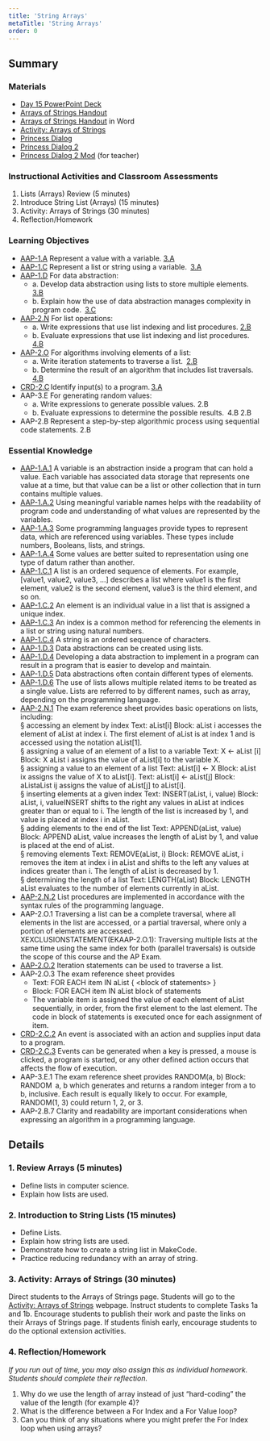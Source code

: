 ```yaml
---
title: 'String Arrays'
metaTitle: 'String Arrays'
order: 0
---
```


## Summary

### Materials

* [Day 15 PowerPoint Deck]()
* [Arrays of Strings Handout]()
* [Arrays of Strings Handout]() in Word
* [Activity: Arrays of Strings]()
* [Princess Dialog]()
* [Princess Dialog 2]()
* [Princess Dialog 2 Mod]()  (for teacher)

### Instructional Activities and Classroom Assessments

1. Lists (Arrays) Review (5 minutes)
2. Introduce String List (Arrays)  (15 minutes)
3. Activity: Arrays of Strings (30 minutes)
4. Reflection/Homework 

### Learning Objectives 

* [AAP-1.A]() Represent a value with a variable. [3.A]()
* [AAP-1.C]() Represent a list or string using a variable. [3.A]()
* [AAP-1.D]() For data abstraction:
    * a. Develop data abstraction using lists to store multiple elements. [3.B]()
    * b. Explain how the use of data abstraction manages complexity in program code. [3.C]()
* [AAP-2.N]() For list operations:
    * a. Write expressions that use list indexing and list procedures. [2.B]()  
    * b. Evaluate expressions that use list indexing and list procedures. [4.B]()
* [AAP-2.O]() For algorithms involving elements of a list:  
    * a. Write iteration statements to traverse a list. [2.B]()
    * b. Determine the result of an algorithm that includes list traversals. [4.B]()
* [CRD-2.C]() Identify input(s) to a program. [3.A]()
* AAP-3.E For generating random values: 
    * a. Write expressions to generate possible values. 2.B  
    * b. Evaluate expressions to determine the possible results. 4.B 2.B
* AAP-2.B Represent a step-by-step algorithmic process using sequential code statements. 2.B

### Essential Knowledge 

* [AAP-1.A.1]() A variable is an abstraction inside a program that can hold a value. Each variable has associated data storage that represents one value at a time, but that value can be a list or other collection that in turn contains multiple values.
* [AAP-1.A.2]() Using meaningful variable names helps with the readability of program code and understanding of what values are represented by the variables.
* [AAP-1.A.3]() Some programming languages provide types to represent data, which are referenced using variables. These types include numbers, Booleans, lists, and strings.
* [AAP-1.A.4]() Some values are better suited to representation using one type of datum rather than another.
* [AAP-1.C.1]() A list is an ordered sequence of elements. For example, [value1, value2, value3, ...] describes a list where value1 is the first element, value2 is the second element, value3 is the third element, and so on.
* [AAP-1.C.2]() An element is an individual value in a list that is assigned a unique index.
* [AAP-1.C.3]() An index is a common method for referencing the elements in a list or string using natural numbers.
* [AAP-1.C.4]() A string is an ordered sequence of characters.
* [AAP-1.D.3]() Data abstractions can be created using lists.
* [AAP-1.D.4]() Developing a data abstraction to implement in a program can result in a program that is easier to develop and maintain.
* [AAP-1.D.5]() Data abstractions often contain different types of elements.
* [AAP-1.D.6]() The use of lists allows multiple related items to be treated as a single value. Lists are referred to by different names, such as array, depending on the programming language.
* [AAP-2.N.1]() The exam reference sheet provides basic operations on lists, including:<br/>
§ accessing an element by index Text: aList[i] Block: aList i accesses the element of aList at index i. The first element of aList is at index 1 and is accessed using the notation  aList[1].<br/>
§ assigning a value of an element of a list to a variable Text: X ← aList [i] Block: X aList i assigns the value of aList[i] to the variable X.<br/>
§ assigning a value to an element of a list Text: aList[i] ← X Block: aList ix assigns the value of X to aList[i]. Text: aList[i] ← aList[j] Block: aListaList ij assigns the value of aList[j] to aList[i]. <br/>
§ inserting elements at a given index Text: INSERT(aList, i, value) Block: aList, i, valueINSERT shifts to the right any values in aList at indices greater than or equal to i. The length of the list is increased by 1, and value is placed at index i in aList.<br/>
§ adding elements to the end of the list Text: APPEND(aList, value) Block: APPEND aList, value increases the length of aList by 1, and value is placed at the end of aList.<br/>
§ removing elements Text: REMOVE(aList, i) Block: REMOVE aList, i removes the item at index i in aList and shifts to the left any values at indices greater than i. The length of aList is decreased by 1.<br/>
§ determining the length of a list Text: LENGTH(aList) Block: LENGTH aList evaluates to the number of elements currently in aList.
* [AAP-2.N.2]() List procedures are implemented in accordance with the syntax rules of the programming language. 
* AAP-2.O.1 Traversing a list can be a complete traversal, where all elements in the list are accessed, or a partial traversal, where only a portion of elements are accessed.<br/>
XEXCLUSIONSTATEMENT(EKAAP-2.O.1): Traversing multiple lists at the same time using the same index for both (parallel traversals) is outside the scope of this course and the AP Exam. 
* [AAP-2.O.2]() Iteration statements can be used to traverse a list.
* AAP-2.O.3 The exam reference sheet provides
    * Text: FOR EACH item IN aList { &lt;block of statements&gt; }
    * Block: FOR EACH item IN aList block of statements
    * The variable item is assigned the value of each element of aList sequentially, in order, from the first element to the last element. The code in block of statements is executed once for each assignment of item.  
* [CRD-2.C.2]() An event is associated with an action and supplies input data to a program.
* [CRD-2.C.3]() Events can be generated when a key is pressed, a mouse is clicked, a program is started, or any other defined action occurs that affects the flow of execution.  
* AAP-3.E.1 The exam reference sheet provides RANDOM(a, b) Block: RANDOM  a, b which generates and returns a random integer from a to b, inclusive. Each result is equally likely to occur. For example, RANDOM(1, 3) could return 1, 2, or 3.   
* AAP-2.B.7 Clarity and readability are important considerations when expressing an algorithm in a programming language.

## Details

### 1. Review Arrays (5 minutes)

* Define lists in computer science.
* Explain how lists are used.

### 2. Introduction to String Lists (15 minutes)

* Define Lists.
* Explain how string lists are used.
* Demonstrate how to create a string list in MakeCode.
* Practice reducing redundancy with an array of string.

### 3. Activity:  Arrays of Strings (30 minutes)

Direct students to the Arrays of Strings page.
Students will go to the [Activity: Arrays of Strings]() webpage.
Instruct students to complete Tasks 1a and 1b.
Encourage students to publish their work and paste the links on their Arrays of Strings page.
If students finish early, encourage students to do the optional extension activities.

### 4. Reflection/Homework

_If you run out of time, you may also assign this as individual homework. Students should complete their reflection._

1. Why do we use the length of array instead of just “hard-coding” the value of the length (for example 4)?
2. What is the difference between a For Index and a For Value loop?
3. Can you think of any situations where you might prefer the For Index loop when using arrays?